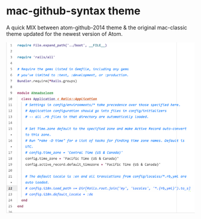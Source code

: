 # mac-github-syntax theme

A quick MIX between atom-github-2014 theme & the original mac-classic theme updated for the newest version of Atom.

![A screenshot of your theme](screenshot.png)

